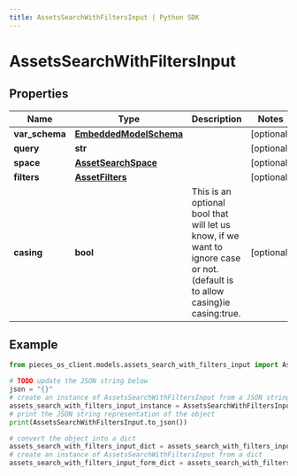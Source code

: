 ```yaml
---
title: AssetsSearchWithFiltersInput | Python SDK
---
```


# AssetsSearchWithFiltersInput


## Properties

Name | Type | Description | Notes
------------ | ------------- | ------------- | -------------
**var_schema** | [**EmbeddedModelSchema**](EmbeddedModelSchema) |  | [optional] 
**query** | **str** |  | [optional] 
**space** | [**AssetSearchSpace**](AssetSearchSpace) |  | [optional] 
**filters** | [**AssetFilters**](AssetFilters) |  | [optional] 
**casing** | **bool** | This is an optional bool that will let us know, if we want to ignore case or not.(default is to allow casing)ie casing:true. | [optional] 

## Example

```python
from pieces_os_client.models.assets_search_with_filters_input import AssetsSearchWithFiltersInput

# TODO update the JSON string below
json = "{}"
# create an instance of AssetsSearchWithFiltersInput from a JSON string
assets_search_with_filters_input_instance = AssetsSearchWithFiltersInput.from_json(json)
# print the JSON string representation of the object
print(AssetsSearchWithFiltersInput.to_json())

# convert the object into a dict
assets_search_with_filters_input_dict = assets_search_with_filters_input_instance.to_dict()
# create an instance of AssetsSearchWithFiltersInput from a dict
assets_search_with_filters_input_form_dict = assets_search_with_filters_input.from_dict(assets_search_with_filters_input_dict)
```


